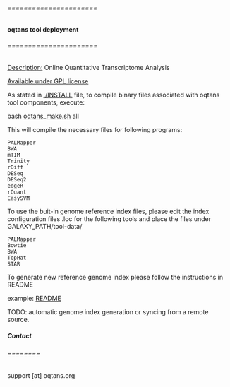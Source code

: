 ###### ======================
#### oqtans tool deployment
###### ======================

[Description:](http://oqtans.org) Online Quantitative Transcriptome Analysis

[Available under GPL license](http://www.gnu.org/licenses/gpl.html)

As stated in [./INSTALL](https://github.com/ratschlab/oqtans_tools/blob/master/INSTALL) file, to compile binary files associated with oqtans tool components, execute:

   bash [oqtans\_make.sh](https://github.com/ratschlab/oqtans_tools/blob/master/oqtans_make.sh) all

This will compile the necessary files for following programs:

    PALMapper
    BWA
    mTIM
    Trinity
    rDiff
    DESeq
    DESeq2
    edgeR
    rQuant
    EasySVM

To use the buit-in genome reference index files, please edit the index configuration files .loc for the following tools and place the files under GALAXY\_PATH/tool-data/

    PALMapper
    Bowtie
    BWA
    TopHat
    STAR

To generate new reference genome index please follow the instructions in README

   example: [README](https://github.com/ratschlab/oqtans_tools/blob/master/PALMapper/0.5/galaxy/README)

TODO:
   automatic genome index generation or syncing from a remote source.

##### Contact
###### ========

support [at] oqtans.org
